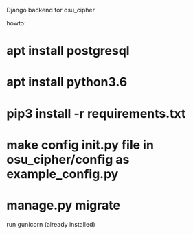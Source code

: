 Django backend for osu_cipher

howto:
# apt install postgresql
# apt install python3.6
# pip3 install -r requirements.txt
# make config __init__.py file in osu_cipher/config as example_config.py
# manage.py migrate

run gunicorn (already installed)